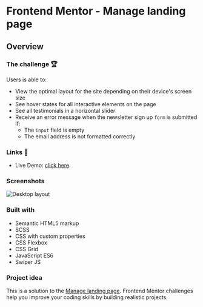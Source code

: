 # Frontend Mentor - Manage landing page

## Overview

### The challenge 🏆

Users is able to:

- View the optimal layout for the site depending on their device's screen size
- See hover states for all interactive elements on the page
- See all testimonials in a horizontal slider
- Receive an error message when the newsletter sign up `form` is submitted if:
  - The `input` field is empty
  - The email address is not formatted correctly

### Links 🔗

- Live Demo: [click here](https://615a084b9d7d44ffee8eb38a--thirsty-bohr-760e7a.netlify.app/).

### Screenshots

![Desktop layout](https://user-images.githubusercontent.com/72691985/135771003-ef3069b5-dfb3-487b-9fbe-7be90b90375c.png)

### Built with

- Semantic HTML5 markup
- SCSS
- CSS with custom properties
- CSS Flexbox
- CSS Grid
- JavaScript ES6
- Swiper JS

### Project idea

This is a solution to the [Manage landing page](https://www.frontendmentor.io/challenges/manage-landing-page-SLXqC6P5). Frontend Mentor challenges help you improve your coding skills by building realistic projects. 
